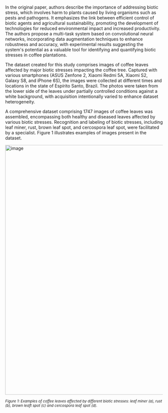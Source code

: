 In the original paper, authors describe the importance of addressing biotic stress, which involves harm to plants caused by living organisms such as pests and pathogens. It emphasizes the link between efficient control of biotic agents and agricultural sustainability, promoting the development of technologies for reduced environmental impact and increased productivity. The authors propose a multi-task system based on convolutional neural networks, incorporating data augmentation techniques to enhance robustness and accuracy, with experimental results suggesting the system's potential as a valuable tool for identifying and quantifying biotic stresses in coffee plantations.

The dataset created for this study comprises images of coffee leaves affected by major biotic stresses impacting the coffee tree. Captured with various smartphones (ASUS Zenfone 2, Xiaomi Redmi 5A, Xiaomi S2, Galaxy S8, and iPhone 6S), the images were collected at different times and locations in the state of Espírito Santo, Brazil. The photos were taken from the lower side of the leaves under partially controlled conditions against a white background, with acquisition intentionally varied to enhance dataset heterogeneity.

A comprehensive dataset comprising 1747 images of coffee leaves was assembled, encompassing both healthy and diseased leaves affected by various biotic stresses. Recognition and labeling of biotic stresses, including leaf miner, rust, brown leaf spot, and cercospora leaf spot, were facilitated by a specialist. Figure 1 illustrates examples of images present in the dataset.

<img src="https://github.com/dataset-ninja/bracol/assets/115161827/20aa6f77-8f76-4416-891f-f51e6193b7df" alt="image" width="800">

<span style="font-size: smaller; font-style: italic;">Figure 1: Examples of coffee leaves affected by different biotic stresses: leaf miner (a), rust (b), brown leaft spot (c) and cercospora leaf
spot (d).</span>
